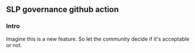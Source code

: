 ## SLP governance github action

### Intro

Imagine this is a new feature. So let the community decide if it's acceptable or not.
